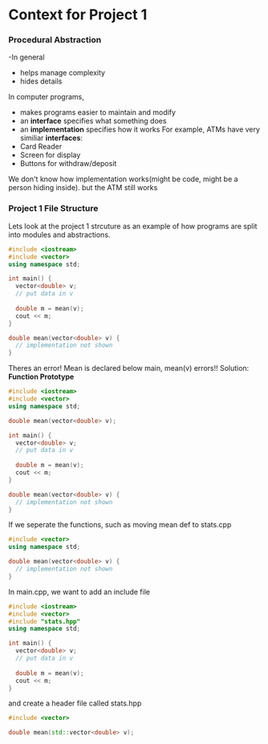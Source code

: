 # Context for Project 1

### Procedural Abstraction
-In general
- helps manage complexity
- hides details

In computer programs,
- makes programs easier to maintain and modify
- an **interface** specifies what something does
- an **implementation** specifies how it works
For example, ATMs have very similiar **interfaces**:
- Card Reader
- Screen for display
- Buttons for withdraw/deposit

We don't know how implementation works(might be code, might be a person hiding inside). but the ATM still works

### Project 1 File Structure

Lets look at the project 1 strcuture as an example of how programs are split into modules and abstractions.

```cpp
#include <iostream>
#include <vector>
using namespace std;

int main() {
  vector<double> v;
  // put data in v
  
  double m = mean(v);
  cout << m;
}

double mean(vector<double> v) {
  // implementation not shown
}
```

Theres an error! Mean is declared below main, mean(v) errors!!
Solution: **Function Prototype**

```cpp
#include <iostream>
#include <vector>
using namespace std;

double mean(vector<double> v);

int main() {
  vector<double> v;
  // put data in v
  
  double m = mean(v);
  cout << m;
}

double mean(vector<double> v) {
  // implementation not shown
}
```
If we seperate the functions, such as moving mean def to stats.cpp
```cpp
#include <vector>
using namespace std;

double mean(vector<double> v) {
  // implementation not shown
}

```
In main.cpp, we want to add an include file
```cpp
#include <iostream>
#include <vector>
#include "stats.hpp"
using namespace std;

int main() {
  vector<double> v;
  // put data in v
  
  double m = mean(v);
  cout << m;
}
```
and create a header file called stats.hpp
```cpp
#include <vector>

double mean(std::vector<double> v);
```